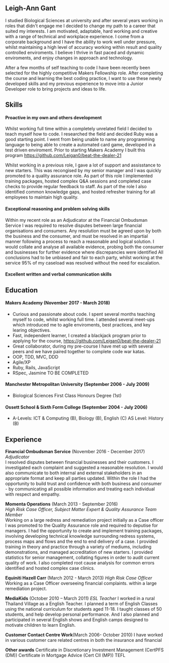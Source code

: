 ## Leigh-Ann Gant

I studied Biological Sciences at university and after several years working in roles that didn't engage me I decided to change my path to a career that suited my interests. I am motivated, adaptable, hard working and creative with a range of technical and workplace experience.  I come from a corporate background and I have the ability to work well under pressure, whilst maintaining a high level of accuracy working within result and quality controlled enviroments. I believe I thrive in fast paced and dynamic enviroments, and enjoy changes in approach and technology.

After a few months of self teaching to code I have been recently been selected for the highly competitive Makers Fellowship role. After completing the course and learning the best coding practice, I want to use these newly developed skills and my previous experience to move into a Junior Developer role to bring projects and ideas to life. 

## Skills

#### Proactive in my own and others development
Whilst working full time within a completely unrelated field I decided to teach myself how to code. I researched the field and decided Ruby was a good starting point. I went from being unable to name any programming language to being able to create a automated card game, developed in a test driven enviroment. Prior to starting Makers Academy I built this program https://github.com/Leigan0/beat-the-dealer-21
 
 Whilst working in a previous role, I gave a lot of support and assisstance to new starters. This was recongised by my senior manager and I was quickly promoted to a quality assurance role. As part of this role I implemented training packages, hosted complex Q&A sessions and completed case checks to provide regular feedback to staff. As part of the role I also identified common knowledge gaps, and hosted refresher training for all employees to maintain high quality. 

#### Exceptional reasoning and problem solving skills
Within my recent role as an Adjudicator at the Financial Ombudsman Service I was required to resolve disputes between large financial organisations and consumers.  Any resolution must be agreed upon by both the business and the consumer, and must be resolved in an impartial manner following a process to reach a reasonable and logical solution. I would collate and analyse all available evidence, probing both the consumer and businesses for further evidence where discrepancies were identified
All conclusions had to be unbiased and fair to each party, whilst working at the service 95% of my caseload was resolved without the need for escalation. 

#### Excellent written and verbal communication skills


## Education

#### Makers Academy (November 2017 - March 2018)

- Curious and passionate about code. I spent several months teaching myself to code, whilst working full time.  I attended  several meet-ups which introduced me to agile enviroments, best practices, and key learing objectives. 
- Fast, independent learner, I created a  blackjack program prior to applying for the course, https://github.com/Leigan0/beat-the-dealer-21 
- Great collaborator, during my pre-course I have met up with several peers and we have paired together to complete code war katas. 
- OOP, TDD, MVC, DDD
- Agile/XP
- Ruby, Rails, JavaScript
- RSpec, Jasmine TO BE COMPLETED 

#### Manchester Metropolitan University (September 2006 - July 2009)

- Biological Sciences First Class Honours Degree (1st)

#### Ossett School & Sixth Form College (September 2004 - July 2006)
 - A-Levels: ICT & Computing (B), Biology (B), English (C) AS Level: History (B)

## Experience

**Financial Ombudsman Service** (November 2016 - December 2017)    
*Adjudicator*  
I resolved disputes between financial businesses and their customers. I investigated each complaint and suggested a reasonable resolution. I would also communicate to both internal and external stakeholders in an appropriate format and keep all parties updated. Within the role I had the opportunity to build trust and confidence with both business and consumer - by communicating all possible information and treating each individual with respect and empathy.

**Momenta Operations** (March 2013 - September 2016)   
*High Risk Case Officer, Subject Matter Expert & Quality Assurance Team Member*  
Working on a large redress and remediation project initially as a Case officer I was promoted to the Quality Assurance role and required to deputise for managers.
I had the opportunity to create and implement training packages, involving developing technical knowledge surrounding redress systems, process maps and flows and the end to end delivery of a case. I provided training in theory and practice through a variety of mediums, including demonstrations, and managed accreditation of new starters.
I provided statistics for senior management, collating figures in order to audit current quality of work. I also completed root cause analysis for common errors identified and hosted complex case clinics.

**Equiniti Hazell Carr** (March 2012 - March 2013)
*High Risk Case Officer*
Working as a Case Officer overseeing financial complaints. within a large remediation project.

**MediaKids** (October 2010 – March 2011)
*ESL Teacher*
I worked in a rural Thailand Village as a English Teacher. I planned a term of English Classes using the national curriculum for students aged 11-18. I taught classes of 50 students, and help develop personal performance. And I also planned and participated in several English shows and English camps designed to motivate children to learn English.

**Customer Contact Centre Work**(March 2006- October 2010)
I have worked in various customer care related centres in both the insurance and financial

**Other awards** 
Certificate in Discretionary Investment Management (CertPFS (DM))
Certificate in Mortgage Advice (Cert CII (MP))
TEFL




